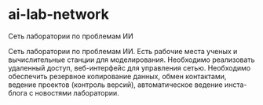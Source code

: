 # ai-lab-network
Сеть лаборатории по проблемам ИИ

Сеть лаборатории по проблемам ИИ. Есть рабочие места ученых и вычислительные станции для моделирования. Необходимо реализовать удаленный доступ, веб-интерфейс для управления сетью. Необходимо обеспечить резервное копирование данных, обмен контактами, ведение проектов (контроль версий), автоматическое ведение инста-блога с новостями лаборатории.
